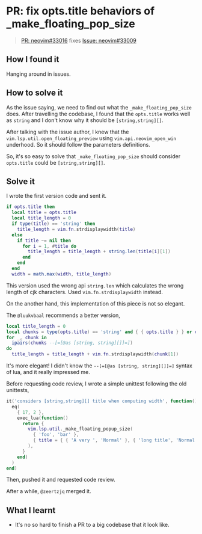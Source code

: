 # PR: fix opts.title behaviors of _make_floating_pop_size

> [PR: neovim#33016](https://github.com/neovim/neovim/pull/33016) fixes [Issue: neovim#33009](https://github.com/neovim/neovim/issues/33009)

## How I found it

Hanging around in issues.

## How to solve it

As the issue saying, we need to find out what the `_make_floating_pop_size` does. After travelling the codebase, I found that the `opts.title` works well as `string` and I don't know why it should be `[string,string][]`.

After talking with the issue author, I knew that the `vim.lsp.util.open_floating_preview` using `vim.api.neovim_open_win` underhood. So it should follow the parameters definitions.

So, it's so easy to solve that `_make_floating_pop_size` should consider `opts.title` could be `[string,string][]`.

## Solve it

I wrote the first version code and sent it.

```lua
if opts.title then
  local title = opts.title
  local title_length = 0
  if type(title) == 'string' then
    title_length = vim.fn.strdisplaywidth(title)
  else
    if title ~= nil then
      for i = 1, #title do
        title_length = title_length + string.len(title[i][1])
      end
    end
  end
  width = math.max(width, title_length)
```

This version used the wrong api `string.len` which calculates the wrong length of cjk characters. Used `vim.fn.strdisplaywidth` instead.

On the another hand, this implementation of this piece is not so elegant.

The `@luukvbaal` recommends a better version,

```lua
local title_length = 0
local chunks = type(opts.title) == 'string' and { { opts.title } } or opts.title or {}
for _, chunk in
  ipairs(chunks --[=[@as [string, string][]]=])
do
  title_length = title_length + vim.fn.strdisplaywidth(chunk[1])
```

It's more elegant! I didn't know the `--[=[@as [string, string][]]=]` syntax of lua, and it really impressed me.

Before requesting code review, I wrote a simple unittest following the old unittests,

```lua
it('considers [string,string][] title when computing width', function()
  eq(
    { 17, 2 },
    exec_lua(function()
      return {
        vim.lsp.util._make_floating_popup_size(
          { 'foo', 'bar' },
          { title = { { 'A very ', 'Normal' }, { 'long title', 'Normal' } } }
        ),
      }
    end)
  )
end)
```

Then, pushed it and requested code review.

After a while, `@zeertzjq` merged it.

## What I learnt

- It's no so hard to finish a PR to a big codebase that it look like.
